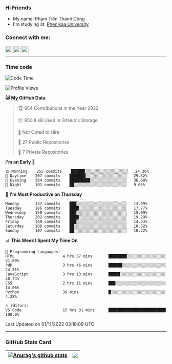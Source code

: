 ### Hi Friends

- My name: Phạm Tiến Thành Công
- I'm studying at: [Phenikaa University]


### Connect with me:
[<img align="left" alt="PhamTienThanhCong | Facebook" width="22px" src="https://upload.wikimedia.org/wikipedia/commons/thumb/1/16/Facebook-icon-1.png/640px-Facebook-icon-1.png" />][facebook]
[<img align="left" alt="PhamTienThanhCong | Zalo" width="22px" src="https://www.anphatpc.com.vn/template/anphat_2020v2/images/icon-zalo.jpg" />][zalo]
[<img align="left" alt="PhamTienThanhCong | LinkedIn" width="22px" src="https://cdn3.iconfinder.com/data/icons/inficons/512/linkedin.png" />][linkedin]

<br />

---

### Time code

<!--START_SECTION:waka-->
![Code Time](http://img.shields.io/badge/Code%20Time-653%20hrs%2045%20mins-blue)

![Profile Views](http://img.shields.io/badge/Profile%20Views-13-blue)

**🐱 My GitHub Data** 

> 🏆 854 Contributions in the Year 2022
 > 
> 📦 950.8 kB Used in GitHub's Storage 
 > 
> 🚫 Not Opted to Hire
 > 
> 📜 27 Public Repositories 
 > 
> 🔑 7 Private Repositories  
 > 
**I'm an Early 🐤** 

```text
🌞 Morning    255 commits    ██████░░░░░░░░░░░░░░░░░░░   24.36% 
🌆 Daytime    307 commits    ███████░░░░░░░░░░░░░░░░░░   29.32% 
🌃 Evening    384 commits    █████████░░░░░░░░░░░░░░░░   36.68% 
🌙 Night      101 commits    ██░░░░░░░░░░░░░░░░░░░░░░░   9.65%

```
📅 **I'm Most Productive on Thursday** 

```text
Monday       137 commits    ███░░░░░░░░░░░░░░░░░░░░░░   13.09% 
Tuesday      186 commits    ████░░░░░░░░░░░░░░░░░░░░░   17.77% 
Wednesday    158 commits    ███░░░░░░░░░░░░░░░░░░░░░░   15.09% 
Thursday     202 commits    ████░░░░░░░░░░░░░░░░░░░░░   19.29% 
Friday       149 commits    ███░░░░░░░░░░░░░░░░░░░░░░   14.23% 
Saturday     108 commits    ██░░░░░░░░░░░░░░░░░░░░░░░   10.32% 
Sunday       107 commits    ██░░░░░░░░░░░░░░░░░░░░░░░   10.22%

```


📊 **This Week I Spent My Time On** 

```text
💬 Programming Languages: 
HTML                     4 hrs 57 mins       ████████░░░░░░░░░░░░░░░░░   31.89% 
PHP                      3 hrs 46 mins       ██████░░░░░░░░░░░░░░░░░░░   24.31% 
JavaScript               3 hrs 13 mins       █████░░░░░░░░░░░░░░░░░░░░   20.74% 
CSS                      2 hrs 11 mins       ███░░░░░░░░░░░░░░░░░░░░░░   14.06% 
Python                   39 mins             █░░░░░░░░░░░░░░░░░░░░░░░░   4.28%

🔥 Editors: 
VS Code                  15 hrs 31 mins      █████████████████████████   100.0%

```


 Last Updated on 01/11/2022 03:18:09 UTC
<!--END_SECTION:waka-->

---

### GitHub Stats Card

| <a href="https://github.com/phamtienthanhcong"><img align="center" src="https://github-readme-stats.vercel.app/api?username=PhamTienThanhCong&show_icons=true&include_all_commits=true&theme=buefy&hide_border=true&theme=ocean_dark" alt="Anurag's github stats" /></a> | <a href="https://github.com/phamtienthanhcong"><img align="center" src="https://github-readme-stats.vercel.app/api/top-langs/?username=PhamTienThanhCong&layout=compact&theme=buefy&hide_border=true&theme=ocean_dark" /></a> |
| ------------- | ------------- |

[Phenikaa University]: https://phenikaa-uni.edu.vn/vi
[facebook]: https://www.facebook.com/phamtienthanhcong
[linkedin]: https://linkedin.com/in/phamtienthanhcong
[zalo]: https://zalo.me/0396396332
[tiktok]: https://www.tiktok.com/@phamtienthanhcong
[web]: https://github.com/PhamTienThanhCong/web_dev
[min project]: https://github.com/PhamTienThanhCong/Project-Of-Web
[c and cpp]: https://github.com/PhamTienThanhCong/Code_C_and_Cpro
[python]: https://github.com/PhamTienThanhCong/Python_beginer
